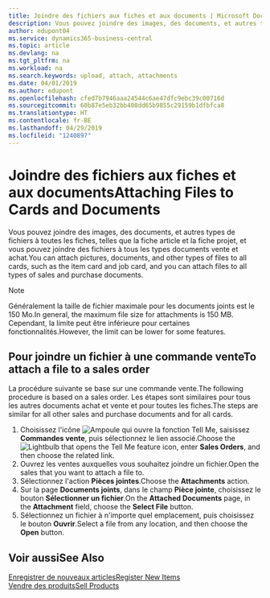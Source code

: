 ```yaml
---
title: Joindre des fichiers aux fiches et aux documents | Microsoft Docs
description: Vous pouvez joindre des images, des documents, et autres types de fichiers à toutes les fiches et à tous les types documents vente et achat.
author: edupont04
ms.service: dynamics365-business-central
ms.topic: article
ms.devlang: na
ms.tgt_pltfrm: na
ms.workload: na
ms.search.keywords: upload, attach, attachments
ms.date: 04/01/2019
ms.author: edupont
ms.openlocfilehash: cfed7b7946aaa24544c6ae47dfc9ebc39c00716d
ms.sourcegitcommit: 60b87e5eb32bb408dd65b9855c29159b1dfbfca8
ms.translationtype: HT
ms.contentlocale: fr-BE
ms.lasthandoff: 04/29/2019
ms.locfileid: "1240897"
---
```

# <a name="attaching-files-to-cards-and-documents"></a><span data-ttu-id="f8e18-103">Joindre des fichiers aux fiches et aux documents</span><span class="sxs-lookup"><span data-stu-id="f8e18-103">Attaching Files to Cards and Documents</span></span>
<span data-ttu-id="f8e18-104">Vous pouvez joindre des images, des documents, et autres types de fichiers à toutes les fiches, telles que la fiche article et la fiche projet, et vous pouvez joindre des fichiers à tous les types documents vente et achat.</span><span class="sxs-lookup"><span data-stu-id="f8e18-104">You can attach pictures, documents, and other types of files to all cards, such as the item card and job card, and you can attach files to all types of sales and purchase documents.</span></span>

> [!Note]
> <span data-ttu-id="f8e18-105">Généralement la taille de fichier maximale pour les documents joints est le 150 Mo.</span><span class="sxs-lookup"><span data-stu-id="f8e18-105">In general, the maximum file size for attachments is 150 MB.</span></span> <span data-ttu-id="f8e18-106">Cependant, la limite peut être inférieure pour certaines fonctionnalités.</span><span class="sxs-lookup"><span data-stu-id="f8e18-106">However, the limit can be lower for some features.</span></span> 

## <a name="to-attach-a-file-to-a-sales-order"></a><span data-ttu-id="f8e18-107">Pour joindre un fichier à une commande vente</span><span class="sxs-lookup"><span data-stu-id="f8e18-107">To attach a file to a sales order</span></span>
<span data-ttu-id="f8e18-108">La procédure suivante se base sur une commande vente.</span><span class="sxs-lookup"><span data-stu-id="f8e18-108">The following procedure is based on a sales order.</span></span> <span data-ttu-id="f8e18-109">Les étapes sont similaires pour tous les autres documents achat et vente et pour toutes les fiches.</span><span class="sxs-lookup"><span data-stu-id="f8e18-109">The steps are similar for all other sales and purchase documents and for all cards.</span></span>

1. <span data-ttu-id="f8e18-110">Choisissez l'icône ![Ampoule qui ouvre la fonction Tell Me](media/ui-search/search_small.png "Dites-moi ce que vous voulez faire"), saisissez **Commandes vente**, puis sélectionnez le lien associé.</span><span class="sxs-lookup"><span data-stu-id="f8e18-110">Choose the ![Lightbulb that opens the Tell Me feature](media/ui-search/search_small.png "Tell me what you want to do") icon, enter **Sales Orders**, and then choose the related link.</span></span>
2. <span data-ttu-id="f8e18-111">Ouvrez les ventes auxquelles vous souhaitez joindre un fichier.</span><span class="sxs-lookup"><span data-stu-id="f8e18-111">Open the sales that you want to attach a file to.</span></span>
3. <span data-ttu-id="f8e18-112">Sélectionnez l'action **Pièces jointes**.</span><span class="sxs-lookup"><span data-stu-id="f8e18-112">Choose the **Attachments** action.</span></span>
4. <span data-ttu-id="f8e18-113">Sur la page **Documents joints**, dans le champ **Pièce jointe**, choisissez le bouton **Sélectionner un fichier**.</span><span class="sxs-lookup"><span data-stu-id="f8e18-113">On the **Attached Documents** page, in the **Attachment** field, choose the **Select File** button.</span></span>
5. <span data-ttu-id="f8e18-114">Sélectionnez un fichier à n'importe quel emplacement, puis choisissez le bouton **Ouvrir**.</span><span class="sxs-lookup"><span data-stu-id="f8e18-114">Select a file from any location, and then choose the **Open** button.</span></span>

## <a name="see-also"></a><span data-ttu-id="f8e18-115">Voir aussi</span><span class="sxs-lookup"><span data-stu-id="f8e18-115">See Also</span></span>
[<span data-ttu-id="f8e18-116">Enregistrer de nouveaux articles</span><span class="sxs-lookup"><span data-stu-id="f8e18-116">Register New Items</span></span>](inventory-how-register-new-items.md)  
[<span data-ttu-id="f8e18-117">Vendre des produits</span><span class="sxs-lookup"><span data-stu-id="f8e18-117">Sell Products</span></span>](sales-how-sell-products.md)
